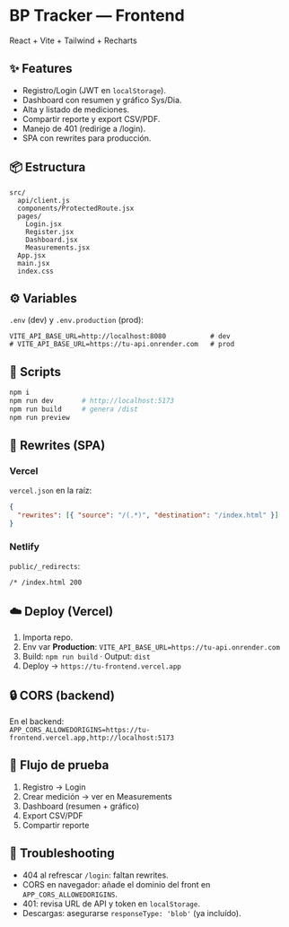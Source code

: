 # BP Tracker — Frontend

React + Vite + Tailwind + Recharts

## ✨ Features
- Registro/Login (JWT en `localStorage`).
- Dashboard con resumen y gráfico Sys/Dia.
- Alta y listado de mediciones.
- Compartir reporte y export CSV/PDF.
- Manejo de 401 (redirige a /login).
- SPA con rewrites para producción.

## 📦 Estructura
```
src/
  api/client.js
  components/ProtectedRoute.jsx
  pages/
    Login.jsx
    Register.jsx
    Dashboard.jsx
    Measurements.jsx
  App.jsx
  main.jsx
  index.css
```

## ⚙️ Variables
`.env` (dev) y `.env.production` (prod):
```
VITE_API_BASE_URL=http://localhost:8080           # dev
# VITE_API_BASE_URL=https://tu-api.onrender.com   # prod
```

## 🏃 Scripts
```bash
npm i
npm run dev       # http://localhost:5173
npm run build     # genera /dist
npm run preview
```

## 🔗 Rewrites (SPA)
### Vercel
`vercel.json` en la raíz:
```json
{
  "rewrites": [{ "source": "/(.*)", "destination": "/index.html" }]
}
```

### Netlify
`public/_redirects`:
```
/* /index.html 200
```

## ☁️ Deploy (Vercel)
1) Importa repo.
2) Env var **Production**: `VITE_API_BASE_URL=https://tu-api.onrender.com`
3) Build: `npm run build` · Output: `dist`
4) Deploy → `https://tu-frontend.vercel.app`

## 🔒 CORS (backend)
En el backend:  
`APP_CORS_ALLOWEDORIGINS=https://tu-frontend.vercel.app,http://localhost:5173`

## 🧪 Flujo de prueba
1) Registro → Login
2) Crear medición → ver en Measurements
3) Dashboard (resumen + gráfico)
4) Export CSV/PDF
5) Compartir reporte

## 🐞 Troubleshooting
- 404 al refrescar `/login`: faltan rewrites.
- CORS en navegador: añade el dominio del front en `APP_CORS_ALLOWEDORIGINS`.
- 401: revisa URL de API y token en `localStorage`.
- Descargas: asegurarse `responseType: 'blob'` (ya incluído).
